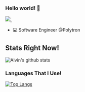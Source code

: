 ### Hello world! 👋

<p>
  <a href="https://www.linkedin.com/in/alvin-tanoto-662537152/?originalSubdomain=id">
    <img src="https://img.shields.io/badge/linkedin-%230077B5.svg?&style=for-the-badge&logo=linkedin&logoColor=white" />
  </a>&nbsp;&nbsp;
</p>

- 💻 Software Engineer @Polytron

## Stats Right Now!

![Alvin's github stats](https://github-readme-stats.adryinkcartridge.vercel.app//api?username=alvintanoto&count_private=true&show_icons=true&theme=cobalt)

### Languages That I Use!

[![Top Langs](https://github-readme-stats.adryinkcartridge.vercel.app/api/top-langs/?username=alvintanoto&layout=compact)](https://github.com/alvintanoto)
